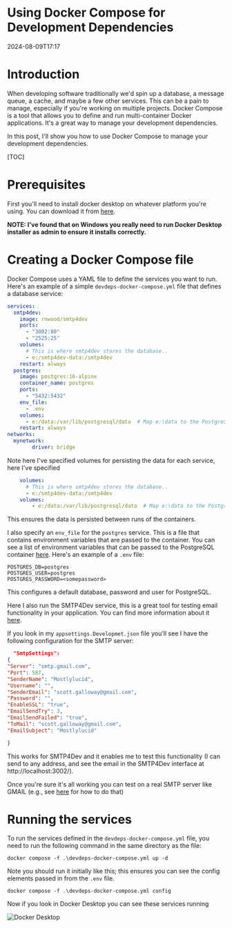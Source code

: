 ﻿# Using Docker Compose for Development Dependencies
<!--category-- Docker -->
<datetime class="hidden">2024-08-09T17:17</datetime>


# Introduction
When developing software traditionally we'd spin up a database, a message queue, a cache, and maybe a few other services. This can be a pain to manage, especially if you're working on multiple projects. Docker Compose is a tool that allows you to define and run multi-container Docker applications. It's a great way to manage your development dependencies.

In this post, I'll show you how to use Docker Compose to manage your development dependencies.

[TOC]

# Prerequisites
First you'll need to install docker desktop on whatever platform you're using. You can download it from [here](https://www.docker.com/products/docker-desktop). 

**NOTE: I've found that on Windows you really need to run Docker Desktop installer as admin to ensure it installs correctly.**

# Creating a Docker Compose file
Docker Compose uses a YAML file to define the services you want to run. Here's an example of a simple `devdeps-docker-compose.yml` file that defines a database service:

```yaml
services: 
  smtp4dev:
    image: rnwood/smtp4dev
    ports:
      - "3002:80"
      - "2525:25"
    volumes:
      # This is where smtp4dev stores the database..
      - e:/smtp4dev-data:/smtp4dev
    restart: always
  postgres:
    image: postgres:16-alpine
    container_name: postgres
    ports:
      - "5432:5432"
    env_file:
      - .env
    volumes:
      - e:/data:/var/lib/postgresql/data  # Map e:\data to the PostgreSQL data folder
    restart: always	
networks:
  mynetwork:
        driver: bridge
```

Note here I've specified volumes for persisting the data for each service, here I've specified 
```yaml
    volumes:
      # This is where smtp4dev stores the database..
      - e:/smtp4dev-data:/smtp4dev
    volumes:
        - e:/data:/var/lib/postgresql/data  # Map e:\data to the PostgreSQL data folder
```
This ensures the data is persisted between runs of the containers.

I also specify an `env_file` for the `postgres` service. This is a file that contains environment variables that are passed to the container.
You can see a list of environment variables that can be passed to the PostgreSQL container [here](https://www.docker.com/blog/how-to-use-the-postgres-docker-official-image/#1-Environment-variables).
Here's an example of a `.env` file:

```shell
POSTGRES_DB=postgres
POSTGRES_USER=postgres
POSTGRES_PASSWORD=<somepassword>
```
This configures a default database, password and user for PostgreSQL. 

Here I also run the SMTP4Dev service, this is a great tool for testing email functionality in your application. You can find more information about it [here](https://github.com/rnwood/smtp4dev/wiki/Installation#how-to-run-smtp4dev-in-docker). 

If you look in my `appsettings.Developmet.json` file you'll see I have the following configuration for the SMTP server:

```json
  "SmtpSettings":
{
"Server": "smtp.gmail.com",
"Port": 587,
"SenderName": "Mostlylucid",
"Username": "",
"SenderEmail": "scott.galloway@gmail.com",
"Password": "",
"EnableSSL": "true",
"EmailSendTry": 3,
"EmailSendFailed": "true",
"ToMail": "scott.galloway@gmail.com",
"EmailSubject": "Mostlylucid"

}
```
This works for SMTP4Dev and it enables me to test this functionality (I can send to any address, and see the email in the SMTP4Dev interface at http://localhost:3002/).

Once you're sure it's all working you can test on a real SMTP server like GMAIL (e.g., see [here](addingasyncsendingforemails) for how to do that)

# Running the services
To run the services defined in the `devdeps-docker-compose.yml` file, you need to run the following command in the same directory as the file:

```shell
docker compose -f .\devdeps-docker-compose.yml up -d
```

Note you should run it initially like this; this ensures you can see the config elements passed in from the `.env` file.

```shell
docker compose -f .\devdeps-docker-compose.yml config
```

Now if you look in Docker Desktop you can see these services running

![Docker Desktop](dockerdesktopdev.png)